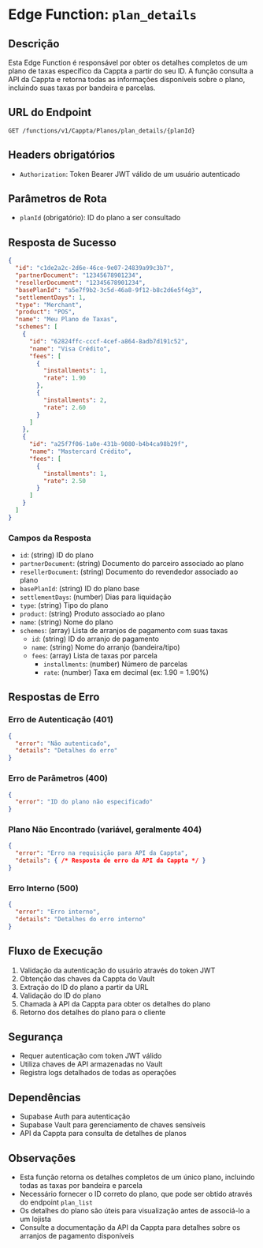 # Edge Function: `plan_details`

## Descrição

Esta Edge Function é responsável por obter os detalhes completos de um plano de taxas específico da Cappta a partir do seu ID. A função consulta a API da Cappta e retorna todas as informações disponíveis sobre o plano, incluindo suas taxas por bandeira e parcelas.

## URL do Endpoint
```
GET /functions/v1/Cappta/Planos/plan_details/{planId}
```

## Headers obrigatórios
- `Authorization`: Token Bearer JWT válido de um usuário autenticado

## Parâmetros de Rota
- `planId` (obrigatório): ID do plano a ser consultado

## Resposta de Sucesso
```json
{
  "id": "c1de2a2c-2d6e-46ce-9e07-24839a99c3b7",
  "partnerDocument": "12345678901234",
  "resellerDocument": "12345678901234",
  "basePlanId": "a5e7f9b2-3c5d-46a8-9f12-b8c2d6e5f4g3",
  "settlementDays": 1,
  "type": "Merchant",
  "product": "POS",
  "name": "Meu Plano de Taxas",
  "schemes": [
    {
      "id": "62824ffc-cccf-4cef-a864-8adb7d191c52",
      "name": "Visa Crédito",
      "fees": [
        {
          "installments": 1,
          "rate": 1.90
        },
        {
          "installments": 2,
          "rate": 2.60
        }
      ]
    },
    {
      "id": "a25f7f06-1a0e-431b-9080-b4b4ca98b29f",
      "name": "Mastercard Crédito",
      "fees": [
        {
          "installments": 1,
          "rate": 2.50
        }
      ]
    }
  ]
}
```

### Campos da Resposta
- `id`: (string) ID do plano
- `partnerDocument`: (string) Documento do parceiro associado ao plano
- `resellerDocument`: (string) Documento do revendedor associado ao plano
- `basePlanId`: (string) ID do plano base
- `settlementDays`: (number) Dias para liquidação
- `type`: (string) Tipo do plano
- `product`: (string) Produto associado ao plano
- `name`: (string) Nome do plano
- `schemes`: (array) Lista de arranjos de pagamento com suas taxas
  - `id`: (string) ID do arranjo de pagamento
  - `name`: (string) Nome do arranjo (bandeira/tipo)
  - `fees`: (array) Lista de taxas por parcela
    - `installments`: (number) Número de parcelas
    - `rate`: (number) Taxa em decimal (ex: 1.90 = 1.90%)

## Respostas de Erro

### Erro de Autenticação (401)
```json
{
  "error": "Não autenticado",
  "details": "Detalhes do erro"
}
```

### Erro de Parâmetros (400)
```json
{
  "error": "ID do plano não especificado"
}
```

### Plano Não Encontrado (variável, geralmente 404)
```json
{
  "error": "Erro na requisição para API da Cappta",
  "details": { /* Resposta de erro da API da Cappta */ }
}
```

### Erro Interno (500)
```json
{
  "error": "Erro interno",
  "details": "Detalhes do erro interno"
}
```

## Fluxo de Execução
1. Validação da autenticação do usuário através do token JWT
2. Obtenção das chaves da Cappta do Vault
3. Extração do ID do plano a partir da URL
4. Validação do ID do plano
5. Chamada à API da Cappta para obter os detalhes do plano
6. Retorno dos detalhes do plano para o cliente

## Segurança
- Requer autenticação com token JWT válido
- Utiliza chaves de API armazenadas no Vault
- Registra logs detalhados de todas as operações

## Dependências
- Supabase Auth para autenticação
- Supabase Vault para gerenciamento de chaves sensíveis
- API da Cappta para consulta de detalhes de planos

## Observações
- Esta função retorna os detalhes completos de um único plano, incluindo todas as taxas por bandeira e parcela
- Necessário fornecer o ID correto do plano, que pode ser obtido através do endpoint `plan_list`
- Os detalhes do plano são úteis para visualização antes de associá-lo a um lojista
- Consulte a documentação da API da Cappta para detalhes sobre os arranjos de pagamento disponíveis
